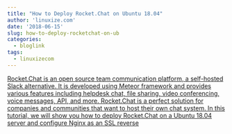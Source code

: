 ```yaml
---
title: "How to Deploy Rocket.Chat on Ubuntu 18.04"
author: 'linuxize.com'
date: '2018-06-15'
slug: how-to-deploy-rocketchat-on-ub
categories:
  - bloglink
tags:
  - linuxizecom
---
```


[Rocket.Chat is an open source team communication platform, a self-hosted Slack alternative. It is developed using Meteor framework and provides various features including helpdesk chat, file sharing, video conferencing, voice messages, API, and more. Rocket.Chat is a perfect solution for companies and communities that want to host their own chat system. In this tutorial, we will show you how to deploy Rocket.Chat on a Ubuntu 18.04 server and configure Nginx as an SSL reverse<i class="fas fa-external-link-alt"></i>](https://linuxize.com/post/how-to-deploy-rocket-chat-on-ubuntu-18-04/)

